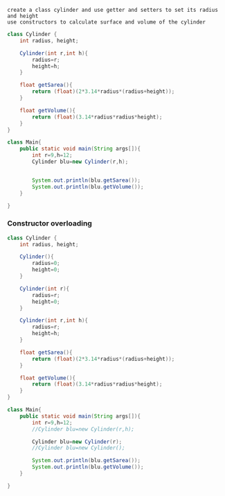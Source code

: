 
    create a class cylinder and use getter and setters to set its radius and height 
    use constructors to calculate surface and volume of the cylinder  

```java
class Cylinder {
    int radius, height;

    Cylinder(int r,int h){
        radius=r;
        height=h;
    }

    float getSarea(){
        return (float)(2*3.14*radius*(radius+height));
    }

    float getVolume(){
        return (float)(3.14*radius*radius*height);
    }
}

class Main{
    public static void main(String args[]){
        int r=9,h=12;
        Cylinder blu=new Cylinder(r,h);


        System.out.println(blu.getSarea());
        System.out.println(blu.getVolume());
    }

}

```

### Constructor overloading

```java
class Cylinder {
    int radius, height;

    Cylinder(){
        radius=0;
        height=0;
    }

    Cylinder(int r){
        radius=r;
        height=0;
    }

    Cylinder(int r,int h){
        radius=r;
        height=h;
    }

    float getSarea(){
        return (float)(2*3.14*radius*(radius+height));
    }

    float getVolume(){
        return (float)(3.14*radius*radius*height);
    }
}

class Main{
    public static void main(String args[]){
        int r=9,h=12;
        //Cylinder blu=new Cylinder(r,h);

        Cylinder blu=new Cylinder(r);
        //Cylinder blu=new Cylinder();

        System.out.println(blu.getSarea());
        System.out.println(blu.getVolume());
    }

}

```

